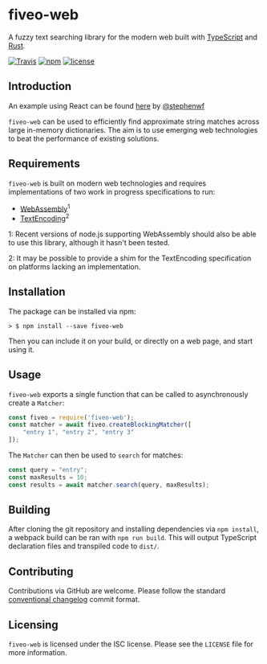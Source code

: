 # fiveo-web

A fuzzy text searching library for the modern web built with [TypeScript](https://www.typescriptlang.org/) and [Rust](https://www.rust-lang.org).

[![Travis](https://img.shields.io/travis/garyttierney/fiveo-web.svg)](https://travis-ci.org/garyttierney/fiveo-web)
[![npm](https://img.shields.io/npm/v/fiveo-web.svg)](https://npmjs.com/fiveo-web)
[![license](https://img.shields.io/github/license/garyttierney/fiveo-web.svg)](LICENSE)

## Introduction

An example using React can be found [here](https://codesandbox.io/s/3q84085j36) by [@stephenwf](https://github.com/stephenwf)

`fiveo-web` can be used to efficiently find approximate string matches across large in-memory dictionaries.  The aim is to use emerging web technologies to beat the performance of existing solutions.

## Requirements

`fiveo-web` is built on modern web technologies and requires implementations of two work in progress specifications to run:

* [WebAssembly](https://caniuse.com/#feat=wasm)<sup>1</sup>
* [TextEncoding](https://caniuse.com/#feat=textencoder)<sup>2</sup>

1: Recent versions of node.js supporting WebAssembly should also be able to use this library, although it hasn't been tested.

2: It may be possible to provide a shim for the TextEncoding specification on platforms lacking an implementation.

## Installation
 
 The package can be installed via npm:
 ```
 > $ npm install --save fiveo-web
 ```

 Then you can include it on your build, or directly on a web page, and start using it.

 ## Usage

`fiveo-web` exports a single function that can be called to asynchronously create a `Matcher`:

```js
const fiveo = require('fiveo-web');
const matcher = await fiveo.createBlockingMatcher([
    "entry 1", "entry 2", "entry 3"
]);
```

The `Matcher` can then be used to `search` for matches:

```js
const query = "entry";
const maxResults = 10;
const results = await matcher.search(query, maxResults);
```

## Building

After cloning the git repository and installing dependencies via `npm install`, a webpack build can be ran with `npm run build`.  This will output TypeScript declaration files and transpiled code to `dist/`.

## Contributing

Contributions via GitHub are welcome.  Please follow the standard [conventional changelog](https://github.com/conventional-changelog/conventional-changelog) commit format.

## Licensing

`fiveo-web` is licensed under the ISC license.  Please see the `LICENSE` file for more information.